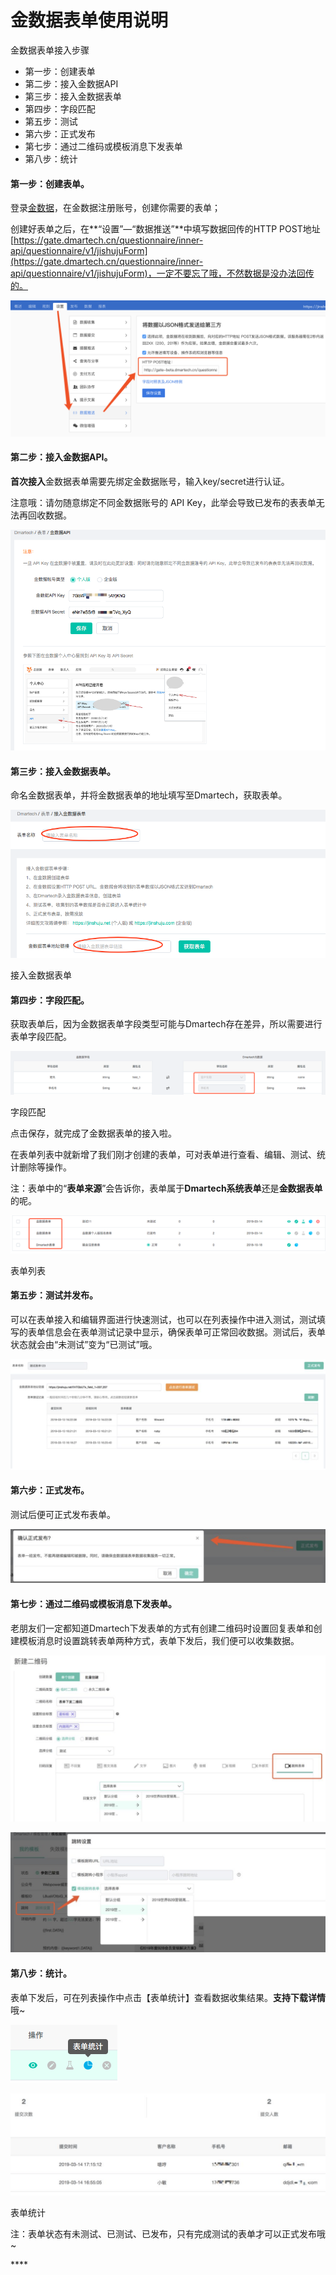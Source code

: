 # 金数据表单使用说明

金数据表单接入步骤

* 第一步：创建表单
* 第二步：接入金数据API
* 第三步：接入金数据表单
* 第四步：字段匹配
* 第五步：测试
* 第六步：正式发布
* 第七步：通过二维码或模板消息下发表单
* 第八步：统计 

#### 第一步：**创建表单**。

登录[金数据](https://jinshuju.net/)，在金数据注册账号，创建你需要的表单；

创建好表单之后，在**“设置”—“数据推送”**中填写数据回传的HTTP POST地址[https://gate.dmartech.cn/questionnaire/inner-api/questionnaire/v1/jishujuForm](https://gate.dmartech.cn/questionnaire/inner-api/questionnaire/v1/jishujuForm)，一定不要忘了哦，不然数据是没办法回传的。

![](../.gitbook/assets/image%20%28134%29.png)

#### 第二步：**接入金数据API**。

**首次接入**金数据表单需要先绑定金数据账号，输入key/secret进行认证。

注意哦：请勿随意绑定不同金数据账号的 API Key，此举会导致已发布的表表单无法再回收数据。

![](../.gitbook/assets/image%20%28458%29.png)

#### 第三步：**接入金数据表单**。

命名金数据表单，并将金数据表单的地址填写至Dmartech，获取表单。

![](../.gitbook/assets/image%20%28407%29.png)

接入金数据表单

#### 第四步：**字段匹配**。

获取表单后，因为金数据表单字段类型可能与Dmartech存在差异，所以需要进行表单字段匹配。

![](../.gitbook/assets/image%20%2873%29.png)

字段匹配

点击保存，就完成了金数据表单的接入啦。

在表单列表中就新增了我们刚才创建的表单，可对表单进行查看、编辑、测试、统计删除等操作。

注：表单中的“**表单来源**”会告诉你，表单属于**Dmartech系统表单**还是**金数据表单**的呢。

![](../.gitbook/assets/image%20%28146%29.png)

表单列表

#### 第五步：**测试并发布**。

可以在表单接入和编辑界面进行快速测试，也可以在列表操作中进入测试，测试填写的表单信息会在表单测试记录中显示，确保表单可正常回收数据。测试后，表单状态就会由“未测试”变为“已测试”哦。

![](../.gitbook/assets/image%20%28206%29.png)

#### 第六步：**正式发布**。

测试后便可正式发布表单。

![](../.gitbook/assets/image%20%2878%29.png)

#### 第七步：**通过二维码或模板消息下发表单**。

老朋友们一定都知道Dmartech下发表单的方式有创建二维码时设置回复表单和创建模板消息时设置跳转表单两种方式，表单下发后，我们便可以收集数据。

![&#x626B;&#x63CF;&#x4E8C;&#x7EF4;&#x7801;&#x56DE;&#x590D;&#x8868;&#x5355;](../.gitbook/assets/image%20%28221%29.png)

![&#x6A21;&#x677F;&#x6D88;&#x606F;&#x8DF3;&#x8F6C;&#x8868;&#x5355;&#x8BBE;&#x7F6E;](../.gitbook/assets/image%20%28411%29.png)



#### 第八步：**统计**。

表单下发后，可在列表操作中点击【表单统计】查看数据收集结果。**支持下载详情**哦~

![](../.gitbook/assets/image%20%28425%29.png)

![](../.gitbook/assets/image%20%28277%29.png)

表单统计

注：表单状态有未测试、已测试、已发布，只有完成测试的表单才可以正式发布哦~



\*\*\*\*

